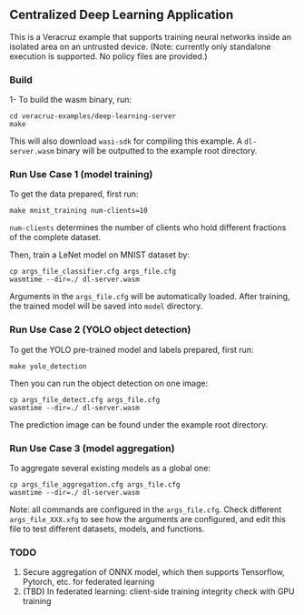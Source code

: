 ## Centralized Deep Learning Application

This is a Veracruz example that supports training neural networks inside an isolated area on an untrusted device.
(Note: currently only standalone execution is supported. No policy files are provided.)


### Build

1- To build the wasm binary, run:
```
cd veracruz-examples/deep-learning-server
make
```
This will also download `wasi-sdk` for compiling this example. A `dl-server.wasm` binary will be outputted to the example root directory.


### Run Use Case  1 (model training)

To get the data prepared, first run:
```
make mnist_training num-clients=10
```
`num-clients` determines the number of clients who hold different fractions of the complete dataset.

Then, train a LeNet model on MNIST dataset by:
```
cp args_file_classifier.cfg args_file.cfg
wasmtime --dir=./ dl-server.wasm
```

Arguments in the `args_file.cfg` will be automatically loaded. After training, the trained model will be saved into `model` directory.


### Run Use Case 2 (YOLO object detection)

To get the YOLO pre-trained model and labels prepared, first run:
```
make yolo_detection
```

Then you can run the object detection on one image:
```
cp args_file_detect.cfg args_file.cfg
wasmtime --dir=./ dl-server.wasm
```

The prediction image can be found under the example root directory.


### Run Use Case 3 (model aggregation)

To aggregate several existing models as a global one:
```
cp args_file_aggregation.cfg args_file.cfg
wasmtime --dir=./ dl-server.wasm
```

Note: all commands are configured in the `args_file.cfg`. Check different `args_file_XXX.xfg` to see how the arguments are configured, and edit this file to test different datasets, models, and functions.

### TODO
1. Secure aggregation of ONNX model, which then supports Tensorflow, Pytorch, etc. for federated learning
2. (TBD) In federated learning: client-side training integrity check with GPU training